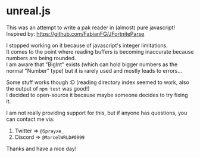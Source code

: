 # unreal.js
This was an attempt to write a pak reader in (almost) pure javascript!\
Inspired by: https://github.com/FabianFG/JFortniteParse


I stopped working on it because of javascript's integer limitations.\
It comes to the point where reading buffers is becoming inaccurate because numbers are being rounded.\
I am aware that "BigInt" exists (which can hold bigger numbers as the normal "Number" type) but it is rarely used and mostly leads to errors...

Some stuff works though :D (reading directory index seemed to work, also the output of `npm test` was good!)\
I decided to open-source it because maybe someone decides to try fixing it.

I am not really providing support for this, but if anyone has questions, you can contact me via:
1. Twitter => `@Sprayxe_`
2. Discord => `@MarcelWRLD#0999`

Thanks and have a nice day!
